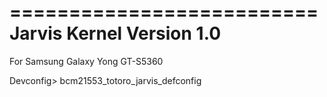 ==========================
Jarvis Kernel Version 1.0
==========================

For Samsung Galaxy Yong
        GT-S5360


Devconfig> bcm21553_totoro_jarvis_defconfig
